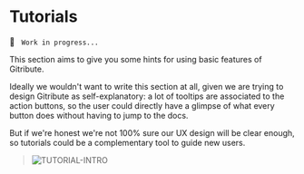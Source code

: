 
# Tutorials

🚧  &nbsp; `Work in progress...`

This section aims to give you some hints for using basic features of Gitribute.

Ideally we wouldn't want to write this section at all, given we are trying to design Gitribute as self-explanatory: a lot of tooltips are associated to the action buttons, so the user could directly have a glimpse of what every button does without having to jump to the docs.

But if we're honest we're not 100% sure our UX design will be clear enough, so tutorials could be a complementary tool to guide new users.

> ![TUTORIAL-INTRO](https://raw.githubusercontent.com/multi-coop/gitribute-documentation-content/main/images/tutorial/edition-preview-csv-table.png)
